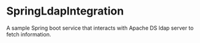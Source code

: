 # SpringLdapIntegration

A sample Spring boot service that interacts with Apache DS ldap server to fetch information.

